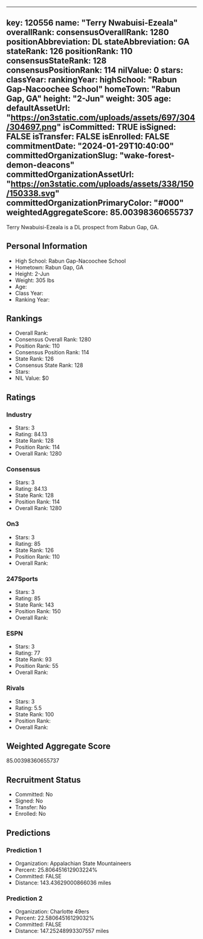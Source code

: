 ---
  key: 120556
  name: "Terry Nwabuisi-Ezeala"
  overallRank: 
  consensusOverallRank: 1280
  positionAbbreviation: DL
  stateAbbreviation: GA
  stateRank: 126
  positionRank: 110
  consensusStateRank: 128
  consensusPositionRank: 114
  nilValue: 0
  stars: 
  classYear: 
  rankingYear: 
  highSchool: "Rabun Gap-Nacoochee School"
  homeTown: "Rabun Gap, GA"
  height: "2-Jun"
  weight: 305
  age: 
  defaultAssetUrl: "https://on3static.com/uploads/assets/697/304/304697.png"
  isCommitted: TRUE
  isSigned: FALSE
  isTransfer: FALSE
  isEnrolled: FALSE
  commitmentDate: "2024-01-29T10:40:00"
  committedOrganizationSlug: "wake-forest-demon-deacons"
  committedOrganizationAssetUrl: "https://on3static.com/uploads/assets/338/150/150338.svg"
  committedOrganizationPrimaryColor: "#000"
  weightedAggregateScore: 85.00398360655737
  ---
  
  Terry Nwabuisi-Ezeala is a DL prospect from Rabun Gap, GA.
  
  ## Personal Information
  - High School: Rabun Gap-Nacoochee School
  - Hometown: Rabun Gap, GA
  - Height: 2-Jun
  - Weight: 305 lbs
  - Age: 
  - Class Year: 
  - Ranking Year: 
  
  ## Rankings
  - Overall Rank: 
  - Consensus Overall Rank: 1280
  - Position Rank: 110
  - Consensus Position Rank: 114
  - State Rank: 126
  - Consensus State Rank: 128
  - Stars: 
  - NIL Value: $0
  
  ## Ratings
  
  ### Industry
  - Stars: 3
  - Rating: 84.13
  - State Rank: 128
  - Position Rank: 114
  - Overall Rank: 1280
  
  ### Consensus
  - Stars: 3
  - Rating: 84.13
  - State Rank: 128
  - Position Rank: 114
  - Overall Rank: 1280
  
  ### On3
  - Stars: 3
  - Rating: 85
  - State Rank: 126
  - Position Rank: 110
  - Overall Rank: 
  
  ### 247Sports
  - Stars: 3
  - Rating: 85
  - State Rank: 143
  - Position Rank: 150
  - Overall Rank: 
  
  ### ESPN
  - Stars: 3
  - Rating: 77
  - State Rank: 93
  - Position Rank: 55
  - Overall Rank: 
  
  ### Rivals
  - Stars: 3
  - Rating: 5.5
  - State Rank: 100
  - Position Rank: 
  - Overall Rank: 
  
  ## Weighted Aggregate Score
  85.00398360655737
  
  ## Recruitment Status
  - Committed: No
  - Signed: No
  - Transfer: No
  - Enrolled: No
  
  
  
  ## Predictions
  
  ### Prediction 1
  - Organization: Appalachian State Mountaineers
  - Percent: 25.806451612903224%
  - Committed: FALSE
  - Distance: 143.43629000866036 miles
  
  ### Prediction 2
  - Organization: Charlotte 49ers
  - Percent: 22.58064516129032%
  - Committed: FALSE
  - Distance: 147.25248993307557 miles
  